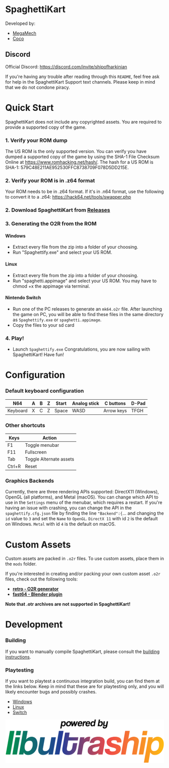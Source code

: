 [comment]: <> (Todo: Make Light Mode Image)
[comment]: <> (Todo: Make Dark Mode Image)

# SpaghettiKart

Developed by: 
* [MegaMech](https://www.github.com/MegaMech)
* [Coco](https://www.github.com/coco875)

## Discord

Official Discord: https://discord.com/invite/shipofharkinian

If you're having any trouble after reading through this `README`, feel free ask for help in the SpaghettiKart Support text channels. Please keep in mind that we do not condone piracy.

# Quick Start

SpaghettiKart does not include any copyrighted assets.  You are required to provide a supported copy of the game.

### 1. Verify your ROM dump
The US ROM is the only supported version. You can verify you have dumped a supported copy of the game by using the SHA-1 File Checksum Online at https://www.romhacking.net/hash/. The hash for a US ROM is SHA-1: 579C48E211AE952530FFC8738709F078D5DD215E.

### 2. Verify your ROM is in .z64 format
Your ROM needs to be in .z64 format. If it's in .n64 format, use the following to convert it to a .z64: https://hack64.net/tools/swapper.php

### 2. Download SpaghettiKart from [Releases](https://github.com/HarbourMasters/SpaghettiKart/releases)

### 3. Generating the O2R from the ROM
#### Windows
* Extract every file from the zip into a folder of your choosing.
* Run "Spaghettify.exe" and select your US ROM.

#### Linux
* Extract every file from the zip into a folder of your choosing.
* Run "spaghetti.appimage" and select your US ROM. You may have to chmod +x the appimage via terminal.

#### Nintendo Switch
* Run one of the PC releases to generate an `mk64.o2r` file. After launching the game on PC, you will be able to find these files in the same directory as `Spaghettify.exe` or `spaghetti.appimage`.
* Copy the files to your sd card

### 4. Play!
* Launch `Spaghettify.exe`
Congratulations, you are now sailing with SpaghettiKart! Have fun!

# Configuration

### Default keyboard configuration
| N64 | A | B | Z | Start | Analog stick | C buttons | D-Pad |
| - | - | - | - | - | - | - | - |
| Keyboard | X | C | Z | Space | WASD | Arrow keys | TFGH |

### Other shortcuts
| Keys | Action |
| - | - |
| F1 | Toggle menubar |
| F11 | Fullscreen |
| Tab | Toggle Alternate assets |
| Ctrl+R | Reset |

### Graphics Backends
Currently, there are three rendering APIs supported: DirectX11 (Windows), OpenGL (all platforms), and Metal (macOS). You can change which API to use in the `Settings` menu of the menubar, which requires a restart.  If you're having an issue with crashing, you can change the API in the `spaghettify.cfg.json` file by finding the line `"Backend":{`... and changing the `id` value to `3` and set the `Name` to `OpenGL`. `DirectX 11` with id `2` is the default on Windows. `Metal` with id `4` is the default on macOS.

# Custom Assets
Custom assets are packed in `.o2r` files. To use custom assets, place them in the `mods` folder.

If you're interested in creating and/or packing your own custom asset `.o2r` files, check out the following tools:
* [**retro - O2R generator**](https://github.com/HarbourMasters64/retro)
* [**fast64 - Blender plugin**](https://github.com/HarbourMasters/fast64)

**Note that .otr archives are not supported in SpaghettiKart!**

# Development
### Building

If you want to manually compile SpaghettiKart, please consult the [building instructions](https://github.com/HarbourMasters/SpaghettiKart/blob/main/docs/BUILDING.md).

### Playtesting
If you want to playtest a continuous integration build, you can find them at the links below. Keep in mind that these are for playtesting only, and you will likely encounter bugs and possibly crashes. 

* [Windows](https://nightly.link/HarbourMasters/SpaghettiKart/workflows/main/main/spaghettify-windows.zip)
* [Linux](https://nightly.link/HarbourMasters/SpaghettiKart/workflows/main/main/SpaghettiKart-linux.zip)
* [Switch](https://nightly.link/HarbourMasters/SpaghettiKart/workflows/main/main/Spaghettify-switch.zip)

<a href="https://github.com/Kenix3/libultraship/">
  <picture>
    <source media="(prefers-color-scheme: dark)" srcset="./docs/poweredbylus.darkmode.png">
    <img alt="Powered by libultraship" src="./docs/poweredbylus.lightmode.png">
  </picture>
</a>